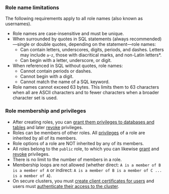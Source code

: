 ### Role name limitations

The following requirements apply to all role names (also known as usernames).

- Role names are case-insensitive and must be unique.
- When surrounded by quotes in SQL statements (always recommended)—single or double quotes, depending on the statement—role names:
    - Can contain letters, underscores, digits, periods, and dashes. Letters may include `a`-`z`, those with diacritical marks, and non-Latin letters*.
    - Can begin with a letter, underscore, or digit.
- When referenced in SQL without quotes, role names:
    - Cannot contain periods or dashes.
    - Cannot begin with a digit.
    - Cannot match the name of a SQL keyword.
- Role names cannot exceed 63 bytes. This limits them to 63 characters when all are ASCII characters and to fewer characters when a broader character set is used.

### Role membership and privileges

- After creating roles, you can [grant them privileges to databases and tables](grant.html) and later [revoke](revoke.html) privileges.
- Roles can be members of other roles. All [privileges](authorization.html#privileges) of a role are inherited by all of its members.
- Role options of a role are NOT inherited by any of its members.
- All roles belong to the `public` role, to which you can likewise [grant](grant.html) and [revoke](revoke.html) privileges.
- There is no limit to the number of members in a role.
- Membership loops are not allowed (whether direct: `A is a member of B is a member of A` or indirect: `A is a member of B is a member of C ... is a member of A`).
- On secure clusters, you must [create client certificates for users](cockroach-cert.html#create-the-certificate-and-key-pair-for-a-client) and users must [authenticate their access to the cluster](authentication.html#client-authentication).
